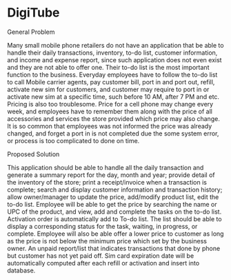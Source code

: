 # DigiTube

General Problem

Many small mobile phone retailers do not have an application that be able to handle their daily transactions, 
inventory, to-do list, customer information, and income and expense report, since such application does not 
even exist and they are not able to offer one. Their to-do list is the most important function to the business. 
Everyday employees have to follow the to-do list to call Mobile carrier agents, pay customer bill, port in and 
port out, refill, activate new sim for customers, and customer may require to port in or activate new sim at a 
specific time, such before 10 AM, after 7 PM and etc. Pricing is also too troublesome. Price for a cell phone 
may change every week, and employees have to remember them along with the price of all accessories and services
the store provided which price may also change. It is so common that employees was not informed the price was 
already changed, and forget a port in is not completed due the some system error, or process is too complicated 
to done on time.

Proposed Solution

This application should be able to handle all the daily transaction and generate a summary report for the day, 
month and year; provide detail of the inventory of the store; print a receipt/invoice when a transaction is complete; 
search and display customer information and transaction history; allow owner/manager to update the price, add/modify 
product list, edit the to-do list. Employee will be able to get the price by searching the name or UPC of the product, 
and view, add and complete the tasks on the to-do list. Activation order is automatically add to To-do list. The list 
should be able to display a corresponding status for the task, waiting, in progress, or complete. Employee will also 
be able offer a lower price to customer as long as the price is not below the minimum price which set by the business 
owner. An unpaid report/list that indicates transactions that done by phone but customer has not yet paid off. Sim card 
expiration date will be automatically computed after each refill or activation and insert into database.
